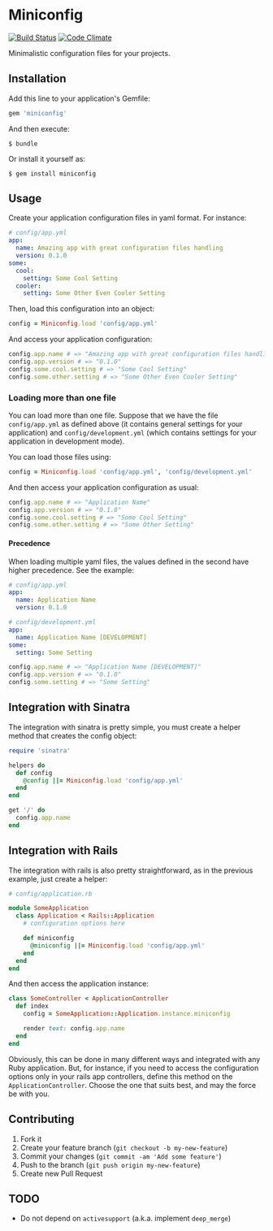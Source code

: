 # Miniconfig

[![Build Status](https://travis-ci.org/patriciomacadden/minitest.png)](https://travis-ci.org/patriciomacadden/miniconfig)
[![Code Climate](https://codeclimate.com/github/patriciomacadden/miniconfig.png)](https://codeclimate.com/github/patriciomacadden/miniconfig)

Minimalistic configuration files for your projects.

## Installation

Add this line to your application's Gemfile:

```ruby
gem 'miniconfig'
```

And then execute:

```
$ bundle
```

Or install it yourself as:

```
$ gem install miniconfig
```

## Usage

Create your application configuration files in yaml format. For instance:

```yaml
# config/app.yml
app:
  name: Amazing app with great configuration files handling
  version: 0.1.0
some:
  cool:
    setting: Some Cool Setting
  cooler:
    setting: Some Other Even Cooler Setting
```

Then, load this configuration into an object:

```ruby
config = Miniconfig.load 'config/app.yml'
```

And access your application configuration:

```ruby
config.app.name # => "Amazing app with great configuration files handling"
config.app.version # => "0.1.0"
config.some.cool.setting # => "Some Cool Setting"
config.some.other.setting # => "Some Other Even Cooler Setting"
```

### Loading more than one file

You can load more than one file. Suppose that we have the file `config/app.yml`
as defined above (it contains general settings for your application) and
`config/development.yml` (which contains settings for your application in
development mode).

You can load those files using:

```ruby
config = Miniconfig.load 'config/app.yml', 'config/development.yml'
```

And then access your application configuration as usual:

```ruby
config.app.name # => "Application Name"
config.app.version # => "0.1.0"
config.some.cool.setting # => "Some Cool Setting"
config.some.other.setting # => "Some Other Setting"
```

#### Precedence

When loading multiple yaml files, the values defined in the second have higher
precedence. See the example:

```yaml
# config/app.yml
app:
  name: Application Name
  version: 0.1.0
```

```yaml
# config/development.yml
app:
  name: Application Name [DEVELOPMENT]
some:
  setting: Some Setting
```

```ruby
config.app.name # => "Application Name [DEVELOPMENT]"
config.app.version # => "0.1.0"
config.some.setting # => "Some Setting"
```

## Integration with Sinatra

The integration with sinatra is pretty simple, you must create a
helper method that creates the config object:

```ruby
require 'sinatra'

helpers do
  def config
    @config ||= Miniconfig.load 'config/app.yml'
  end
end

get '/' do
  config.app.name
end
```

## Integration with Rails

The integration with rails is also pretty straightforward, as in
the previous example, just create a helper:

```ruby
# config/application.rb

module SomeApplication
  class Application < Rails::Application
    # configuration options here

    def miniconfig
      @miniconfig ||= Miniconfig.load 'config/app.yml'
    end
  end
end
```

And then access the application instance:

```ruby
class SomeController < ApplicationController
  def index
    config = SomeApplication::Application.instance.miniconfig

    render text: config.app.name
  end
end
```

Obviously, this can be done in many different ways and integrated
with any Ruby application. But, for instance, if you need to access
the configuration options only in your rails app controllers, define this
method on the `ApplicationController`. Choose the one that suits best, and
may the force be with you.

## Contributing

1. Fork it
2. Create your feature branch (`git checkout -b my-new-feature`)
3. Commit your changes (`git commit -am 'Add some feature'`)
4. Push to the branch (`git push origin my-new-feature`)
5. Create new Pull Request

## TODO

* Do not depend on `activesupport` (a.k.a. implement `deep_merge`)
